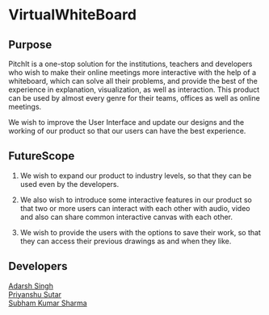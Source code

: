 # VirtualWhiteBoard
## Purpose
PitchIt is a one-stop solution for the institutions, teachers and developers who wish to
make their online meetings more interactive with the help of a whiteboard, which can solve all their problems, and provide the best of the experience in explanation, visualization, as well as interaction. This product can be used by almost every genre for their teams, offices as well as online meetings.

We wish to improve the User Interface and update our designs and the working of our product so that our users can have the best experience. 

## FutureScope

1. We wish to expand our product to industry levels, so that they can be used even by the developers.

2. We also wish to introduce some interactive features in our product so that two or more users can  interact with each other with audio, video and also can share common interactive canvas with each other.

3. We wish to provide the users with the options to save their work, so that they can access their previous drawings as and when they like.



## Developers  
[Adarsh Singh](https://github.com/Adarsh9306)  
[Priyanshu Sutar](https://github.com/priyanshusutar1102)  
[Subham Kumar Sharma](https://github.com/2subham5)  
